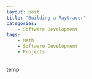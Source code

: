 ```yaml
---
layout: post
title: "Building a Raytracer"
categories:
    - Software Development
tags:
    - Math
    - Software Development
    - Projects
---
```


temp